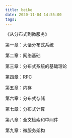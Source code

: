 ```yaml
---
title: beike
date: 2020-11-04 14:55:00
tags:
---
```


《从分布式到微服务》

第一章：大话分布式系统

第二章：网络基础

第三章：分布式系统的基础理论

第四章：RPC

第五章：内存

第六章：分布式存储

第七章：分布式计算

第八章：全文检索和中间件

第九章：微服务架构


